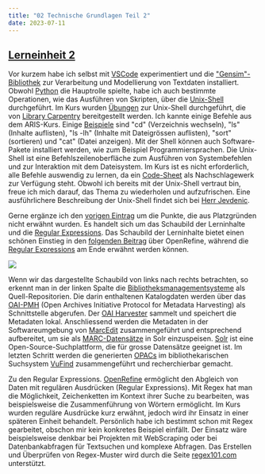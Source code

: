 ```yaml
---
title: "02 Technische Grundlagen Teil 2"
date: 2023-07-11
---
```

## [Lerneinheit 2](https://pad.gwdg.de/Nj7bLYj_QHqaP9o29V0yGw#)

Vor kurzem habe ich selbst mit [VSCode](https://code.visualstudio.com/docs) experimentiert und die ["Gensim"-Bibliothek](https://pypi.org/project/gensim/) zur Verarbeitung und Modellierung von Textdaten installiert. Obwohl [Python](https://www.python.org/) die Hauptrolle spielte, habe ich auch bestimmte Operationen, wie das Ausführen von Skripten, über die [Unix-Shell](https://swcarpentry.github.io/shell-novice/) durchgeführt. Im Kurs wurden [Übungen](https://librarycarpentry.org/lc-shell/) zur Unix-Shell durchgeführt, die von [Library Carpentry](https://librarycarpentry.org/) bereitgestellt werden. Ich kannte einige Befehle aus dem ARIS-Kurs. Einige [Beispiele](https://mally.stanford.edu/~sr/computing/basic-unix.html) sind "cd" (Verzeichnis wechseln), "ls" (Inhalte auflisten), "ls -lh" (Inhalte mit Dateigrössen auflisten), "sort" (sortieren) und "cat" (Datei anzeigen). Mit der Shell können auch Software-Pakete installiert werden, wie zum Beispiel Programmiersprachen. Die Unix-Shell ist eine Befehlszeilenoberfläche zum Ausführen von Systembefehlen und zur Interaktion mit dem Dateisystem. Im Kurs ist es nicht erforderlich, alle Befehle auswendig zu lernen, da ein [Code-Sheet](https://devhints.io/bash) als Nachschlagewerk zur Verfügung steht. Obwohl ich bereits mit der Unix-Shell vertraut bin, freue ich mich darauf, das Thema zu wiederholen und aufzufrischen. Eine ausführlichere Beschreibung der Unix-Shell findet sich bei [Herr Jevdenic](https://radejev.github.io/LeTaBu/2023/02/19/block1.html). 

Gerne ergänze ich den [vorigen Eintrag](https://shkrms.github.io/lerntagebuch_bain/2023/07/11/tag1.html) um die Punkte, die aus Platzgründen nicht erwähnt wurden. Es handelt sich um das Schaubild der Lerninhalte und die [Regular Expressions](https://de.wikipedia.org/wiki/Regul%C3%A4rer_Ausdruck). Das Schaubild der Lerninhalte bietet einen schönen Einstieg in den [folgenden Beitrag](https://shkrms.github.io/lerntagebuch_bain/2023/07/11/tag3.html) über OpenRefine, während die [Regular Expressions](https://de.wikipedia.org/wiki/Regul%C3%A4rer_Ausdruck) am Ende erwähnt werden können.	


![](https://pad.gwdg.de/uploads/c8d2a2dc-b427-4330-a665-b355a2a85f50.png)

Wenn wir das dargestellte Schaubild von links nach rechts betrachten, so erkennt man in der linken Spalte die [Bibliotheksmanagementsysteme](https://de.wikipedia.org/wiki/Bibliothekssystem) als Quell-Repositorien. Die darin enthaltenen Katalogdaten werden über das [OAI-PMH](https://www.openarchives.org/pmh/) (Open Archives Initiative Protocol for Metadata Harvesting) als Schnittstelle abgerufen. Der [OAI Harvester](https://www.dnb.de/DE/Professionell/Metadatendienste/Datenbezug/OAI/oai_node.html;jsessionid=076A82585EF9CCA5135B62013CB9E031.intranet231#doc58284bodyText5) sammelt und speichert die Metadaten lokal. Anschliessend werden die Metadaten in der Softwareumgebung von [MarcEdit](https://marcedit.reeset.net/) zusammengeführt und entsprechend aufbereitet, um sie als [MARC-Datensätze](https://de.wikipedia.org/wiki/Machine-Readable_Cataloging) in Solr einzuspeisen. [Solr](https://solr.apache.org/) ist eine Open-Source-Suchplattform, die für grosse Datensätze geeignet ist. Im letzten Schritt werden die generierten [OPACs](https://de.wikipedia.org/wiki/OPAC) im bibliothekarischen Suchsystem [VuFind](https://de.wikipedia.org/wiki/VuFind) zusammengeführt und recherchierbar gemacht. 

Zu den Regular Expressions. [OpenRefine](https://de.wikipedia.org/wiki/OpenRefine) ermöglicht den Abgleich von Daten mit regulären Ausdrücken (Regular Expressions). Mit Regex hat man die Möglichkeit, Zeichenketten im Kontext ihrer Suche zu bearbeiten, was beispielsweise die Zusammenführung von Wörtern ermöglicht. Im Kurs wurden reguläre Ausdrücke kurz erwähnt, jedoch wird ihr Einsatz in einer späteren Einheit behandelt. Persönlich habe ich bestimmt schon mit Regex gearbeitet, obschon mir kein konkretes Beispiel einfällt. Der Einsatz wäre beispielsweise denkbar bei Projekten mit WebScraping oder bei Datenbankabfragen für Textsuchen und komplexe Abfragen. Das Erstellen und Überprüfen von Regex-Muster wird durch die Seite [regex101.com](https://regex101.com/) unterstützt.
